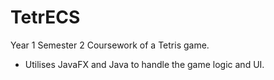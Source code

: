 # TetrECS
Year 1 Semester 2 Coursework of a Tetris game.
- Utilises JavaFX and Java to handle the game logic and UI.
